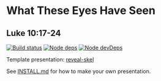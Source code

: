 # What These Eyes Have Seen
## Luke 10:17-24

[![Build status](https://api.travis-ci.org/sermons/eyes.svg)](https://travis-ci.org/github/sermons/eyes)
[![Node deps](https://david-dm.org/sermons/eyes.svg)](https://david-dm.org/sermons/eyes)
[![Node devDeps](https://david-dm.org/sermons/eyes/dev-status.svg)](https://david-dm.org/sermons/eyes?type=dev)

Template presentation: [reveal-skel](https://github.com/sermons/reveal-skel)

See [INSTALL.md](INSTALL.md)
for how to make your own presentation.
